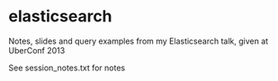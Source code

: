 elasticsearch
=============

Notes, slides and query examples from my Elasticsearch talk, given at UberConf 2013

See session_notes.txt for notes
